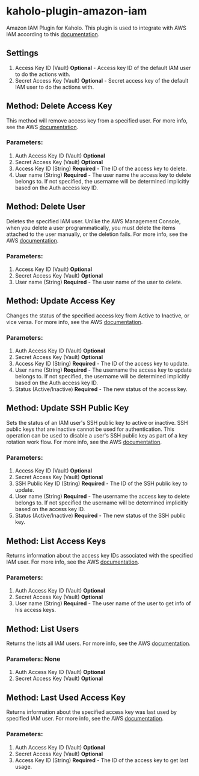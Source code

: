 # kaholo-plugin-amazon-iam
Amazon IAM Plugin for Kaholo. This plugin is used to integrate with AWS IAM according to this [documentation](https://docs.aws.amazon.com/AWSJavaScriptSDK/latest/AWS/IAM.html).

## Settings
1. Access Key ID (Vault) **Optional** - Access key ID of the default IAM user to do the actions with.
2. Secret Access Key (Vault) **Optional** - Secret access key of the default IAM user to do the actions with.

## Method: Delete Access Key
This method will remove access key from a specified user. For more info, see the AWS [documentation](https://docs.aws.amazon.com/AWSJavaScriptSDK/latest/AWS/IAM.html#deleteAccessKey-property).

### Parameters:
1. Auth Access Key ID (Vault) **Optional**
2. Secret Access Key (Vault) **Optional**
3. Access Key ID (String) **Required** - The ID of the access key to delete.
4. User name (String) **Required**  - The user name the access key to delete belongs to. If not specified, the username will be determined implicitly based on the Auth access key ID.

## Method: Delete User
Deletes the specified IAM user. Unlike the AWS Management Console, when you delete a user programmatically, you must delete the items attached to the user manually, or the deletion fails. For more info, see the AWS [documentation](https://docs.aws.amazon.com/AWSJavaScriptSDK/latest/AWS/IAM.html#deleteUser-property).

### Parameters:
1. Access Key ID (Vault) **Optional**
2. Secret Access Key (Vault) **Optional**
3. User name (String) **Required**  - The user name of the user to delete.

## Method: Update Access Key
Changes the status of the specified access key from Active to Inactive, or vice versa. For more info, see the AWS [documentation](https://docs.aws.amazon.com/AWSJavaScriptSDK/latest/AWS/IAM.html#updateAccessKey-property).

### Parameters:
1. Auth Access Key ID (Vault) **Optional**
2. Secret Access Key (Vault) **Optional**
3. Access Key ID (String) **Required** - The ID of the access key to update.
4. User name (String) **Required**  - The username the access key to update belongs to. If not specified, the username will be determined implicitly based on the Auth access key ID.
5. Status (Active/Inactive) **Required**  - The new status of the access key.

## Method: Update SSH Public Key
Sets the status of an IAM user's SSH public key to active or inactive. SSH public keys that are inactive cannot be used for authentication. This operation can be used to disable a user's SSH public key as part of a key rotation work flow. For more info, see the AWS [documentation](https://docs.aws.amazon.com/AWSJavaScriptSDK/latest/AWS/IAM.html#updateSSHPublicKey-property).

### Parameters:
1. Access Key ID (Vault) **Optional**
2. Secret Access Key (Vault) **Optional**
3. SSH Public Key ID (String) **Required** - The ID of the SSH public key to update. 
4. User name (String) **Required**  - The username the access key to delete belongs to. If not specified the username will be determined implicitly based on the access key ID.
5. Status (Active/Inactive) **Required**  - The new status of the SSH public key.

## Method: List Access Keys
Returns information about the access key IDs associated with the specified IAM user. For more info, see the AWS [documentation](https://docs.aws.amazon.com/AWSJavaScriptSDK/latest/AWS/IAM.html#listAccessKeys-property).

### Parameters:
1. Auth Access Key ID (Vault) **Optional**
2. Secret Access Key (Vault) **Optional**
3. User name (String) **Required**  - The user name of the user to get info of his access keys.


## Method: List Users
Returns the lists all IAM users. For more info, see the AWS [documentation](https://docs.aws.amazon.com/AWSJavaScriptSDK/latest/AWS/IAM.html#listUsers-property).

### Parameters: None
1. Auth Access Key ID (Vault) **Optional**
2. Secret Access Key (Vault) **Optional**

## Method: Last Used Access Key
Returns information about the specified access key was last used by specified IAM user. For more info, see the AWS [documentation](https://docs.aws.amazon.com/AWSJavaScriptSDK/latest/AWS/IAM.html#getAccessKeyLastUsed-property).

### Parameters:
1. Auth Access Key ID (Vault) **Optional**
2. Secret Access Key (Vault) **Optional**
3. Access Key ID (String) **Required** - The ID of the access key to get last usage.
